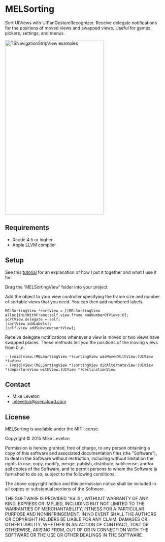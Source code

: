 MELSorting
=======

Sort UIViews with UIPanGestureRecognizer.  Receive delegate notifications for the positions of moved views and swapped views.  Useful for games, pickers, settings, and menus.
            
<img src="https://raw.github.com/Leveton/MELSorting/master/screenshots/screenshot.png" alt="TSNavigationStripView examples" width="320" height="568" />

## Requirements

* Xcode 4.5 or higher
* Apple LLVM compiler

## Setup

See this [tutorial](http://leveton.blogspot.com/2013/08/create-sorting-game-for-ios.html) for an explanation of how I put it together and what I use it for.

Drag the 'MELSortingView' folder into your project

Add the object to your view controller specifying the frame size and number of sortable views that you need.  You can then add numbered labels.

    MELSortingView *sortView = [[MELSortingView alloc]initWithFrame:self.view.frame andNumberOfViews:6];
    sortView.delegate = self;
    [sortView addLabels];
    [self.view addSubview:sortView];

Receive delegate notifications whenever a view is moved or two views have swapped places.  These methods tell you the positions of the moving views from 0..n.

    - (void)view:(MELSortingView *)sortingView wasMovedWithView:(UIView *)aView
    - (void)view:(MELSortingView *)sortingView didAlternateView:(UIView *)departureView withView:(UIView *)destinationView
    

## Contact

- Mike Leveton
- mleveton@prepcloud.com

## License

MELSorting is available under the MIT license.

Copyright © 2015 Mike Leveton

Permission is hereby granted, free of charge, to any person obtaining a copy of this software and associated documentation files (the "Software"), to deal in the Software without restriction, including without limitation the rights to use, copy, modify, merge, publish, distribute, sublicense, and/or sell copies of the Software, and to permit persons to whom the Software is furnished to do so, subject to the following conditions:

The above copyright notice and this permission notice shall be included in all copies or substantial portions of the Software.

THE SOFTWARE IS PROVIDED "AS IS", WITHOUT WARRANTY OF ANY KIND, EXPRESS OR IMPLIED, INCLUDING BUT NOT LIMITED TO THE WARRANTIES OF MERCHANTABILITY, FITNESS FOR A PARTICULAR PURPOSE AND NONINFRINGEMENT. IN NO EVENT SHALL THE AUTHORS OR COPYRIGHT HOLDERS BE LIABLE FOR ANY CLAIM, DAMAGES OR OTHER LIABILITY, WHETHER IN AN ACTION OF CONTRACT, TORT OR OTHERWISE, ARISING FROM, OUT OF OR IN CONNECTION WITH THE SOFTWARE OR THE USE OR OTHER DEALINGS IN THE SOFTWARE.